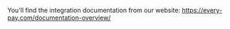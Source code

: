 You'll find the integration documentation from our website: https://every-pay.com/documentation-overview/

